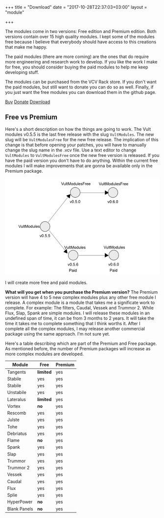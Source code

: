 +++
title = "Download"
date = "2017-10-28T22:37:03+03:00"
layout = "module"

+++

The modules come in two versions: Free edition and Premium edition. Both versions contain over 15 high quality modules. I kept some of the modules free because I believe that everybody should have access to this creations that make me happy.

The paid modules (there are more coming) are the ones that do require more engineering and research work to develop. If you like the work I make for free, you should consider buying the paid modules to help me keep developing stuff.

The modules can be purchased from the VCV Rack store. If you don't want the paid modules, but still want to donate you can do so as well. Finally, if you just want the free modules you can download them in the github page.

<a href="https://vcvrack.com/plugins.html#Leonardo%20Laguna%20Ruiz" class="btn btn-primary" role="button">Buy</a>
<a href="https://www.paypal.me/VultModules" class="btn btn-primary" role="button">Donate</a>
<a href="https://github.com/modlfo/VultModules/releases" class="btn btn-primary" role="button">Download</a>


## Free vs Premium

Here's a short description on how the things are going to work. The Vult modules v0.5.5 is the last free release with the slug `VultModules`. The new slug will be `VultModulesFree` for the new free release. The implication of this change is that before opening your patches, you will have to manually change the slug name in the .vcv file. Use a text editor to change `VultModules` to `VultModulesFree` once the new free version is released. If you have the paid version you don't have to do anything. Within the current free modules I will make improvements that are gonna be available only in the Premium package.

![Roadmap](../images/ModulesRoadmap.png "Logo Title Text 1")

I will create more free and paid modules.

**What will you get when you purchase the Premium version?** The Premium version will have 4 to 5 new complex modules plus any other free module I release. A complex module is a module that takes me a significate work to complete. For example: The filters, Caudal, Vessek and Trummor 2. While Flux, Slap, Spank are simple modules. I will release these modules in an undefined span of time, it can be from 3 months to 2 years. It will take the time it takes me to complete something that I think worths it. After I complete all the complex modules, I may release another commercial package using the same approach. I'm not sure yet.

Here's a table describing which are part of the Premium and Free package. As mentioned before, the number of Premium packages will increase as more complex modules are developed.

<table class="table">
<thead>
<tr>
<th>Module</th>
<th>Free</th>
<th>Premium</th>
</tr>
</thead>

<tbody>
<tr>
<td>Tangents</td>
<td><b>limited</b></td>
<td>yes</td>
</tr>

<tr>
<td>Stabile</td>
<td>yes</td>
<td>yes</td>
</tr>

<tr>
<td>Stabile</td>
<td>yes</td>
<td>yes</td>
</tr>

<tr>
<td>Unstabile</td>
<td>yes</td>
<td>yes</td>
</tr>

<tr>
<td>Lateralus</td>
<td><b>limited</b></td>
<td>yes</td>
</tr>

<tr>
<td>Vortex</td>
<td><b>no</b></td>
<td>yes</td>
</tr>

<tr>
<td>Rescomb</td>
<td>yes</td>
<td>yes</td>
</tr>

<tr>
<td>Julste</td>
<td>yes</td>
<td>yes</td>
</tr>

<tr>
<td>Tohe</td>
<td>yes</td>
<td>yes</td>
</tr>

<tr>
<td>Debriatus</td>
<td>yes</td>
<td>yes</td>
</tr>

<tr>
<td>Flame</td>
<td><b>no</b></td>
<td>yes</td>
</tr>

<tr>
<td>Spank</td>
<td>yes</td>
<td>yes</td>
</tr>

<tr>
<td>Slap</td>
<td>yes</td>
<td>yes</td>
</tr>

<tr>
<td>Trummor</td>
<td>yes</td>
<td>yes</td>
</tr>

<tr>
<td>Trummor 2</td>
<td>yes</td>
<td>yes</td>
</tr>

<tr>
<td>Vessek</td>
<td>yes</td>
<td>yes</td>
</tr>

<tr>
<td>Caudal</td>
<td>yes</td>
<td>yes</td>
</tr>

<tr>
<td>Flux</td>
<td>yes</td>
<td>yes</td>
</tr>

<tr>
<td>Splie</td>
<td>yes</td>
<td>yes</td>
</tr>

<tr>
<td>HyperPower</td>
<td><b>no</b></td>
<td>yes</td>
</tr>

<tr>
<td>Blank Panels</td>
<td><b>no</b></td>
<td>yes</td>
</tr>
</tbody>
</table>


<!--

| Module | Free | Premium|
|--------|:------:|:--------:|
| Tangents | limited |  yes |
| Stabile | yes |  yes |
| Stabile | yes |  yes |
| Unstabile | yes |  yes |
| Lateralus | limited |  yes |
| Vortex | no |  yes |
| Rescomb | yes |  yes |
| Julste | yes |  yes |
| Tohe | yes |  yes |
| Debriatus | yes |  yes |
| Spank | yes |  yes |
| Slap | yes |  yes |
| Trummor | yes |  yes |
| Trummor 2 | yes |  yes |
| Vessek | yes |  yes |
| Caudal | yes |  yes |
| Flux | yes |  yes |
| Splie | yes |  yes |
| HyperPower | no |  yes |
| Blank Panels | no |  yes |

-->
